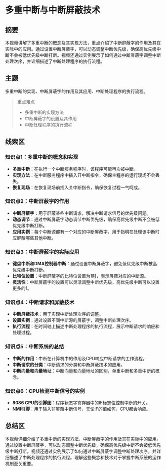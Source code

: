 # 多重中断与中断屏蔽技术

## 摘要

本视频讲解了多重中断的概念及其实现方法，重点介绍了中断屏蔽字的作用及其在实际中的应用。通过设置中断屏蔽字，可以动态调整中断优先级，确保高优先级中断不会被低优先级中断打断。视频还通过实例展示了如何通过中断屏蔽字调整中断处理次序，并详细描述了中断处理程序的执行流程。

## 主题

多重中断的实现、中断屏蔽字的作用及其应用、中断处理程序的执行流程。

> 重点难点
>
> - 多重中断的实现方法
> - 中断屏蔽字的设置及其作用
> - 中断处理程序的执行流程

## 线索区

### 知识点1：多重中断的概念和实现
- **多重中断**：在执行一个中断服务程序时，该程序可能再次被中断。
- **实现方法**：在中断服务程序中插入开中断指令，确保主程序的运行现场不会丢失。
- **恢复现场**：在恢复现场前插入关中断指令，确保恢复过程一气呵成。

### 知识点2：中断屏蔽字的作用
- **中断屏蔽字**：用于屏蔽某些中断请求，解决中断请求信号的优先级问题。
- **动态调节**：通过中断屏蔽字动态调节中断优先级，确保高优先级中断不会被低优先级中断打断。
- **应用实例**：每个中断源都有一个对应的中断屏蔽字，用于指明在处理该中断时应屏蔽哪些其他中断。

### 知识点3：中断屏蔽字的实际应用
- **键盘中断和DMA控制器中断**：通过设置中断屏蔽字，避免低优先级中断被高优先级中断打断。
- **比特位设置**：中断屏蔽字的比特位设置为1时，表示屏蔽对应的中断源。
- **灵活性**：中断屏蔽字的设置可以灵活调整中断优先级，高优先级中断可以设置更多的1。

### 知识点4：中断请求和屏蔽技术
- **中断屏蔽技术**：用于实现中断处理次序的调整。
- **设置实例**：通过设置不同中断源的屏蔽字，调整中断处理次序。
- **执行流程**：在时间轴上描述中断处理程序的执行流程，展示中断请求的响应和处理过程。

### 知识点5：中断系统的总结
- **中断的作用**：中断在计算机中的作用及CPU响应中断请求的工作流程。
- **中断请求的分类**：中断请求的分类和中断屏蔽技术的应用。
- **中断向量和向量地址**：中断向量和向量地址的区别，单重中断和多重中断的概念。

### 知识点6：CPU检测中断信号的实例
- **8086 CPU的引脚图**：程序状态字寄存器中的IF标志位控制中断的开关。
- **NMI引脚**：用于输入非屏蔽中断信号，无论IF的值如何，CPU都会响应。

## 总结区

本视频详细介绍了多重中断的实现方法、中断屏蔽字的作用及其在实际中的应用。通过设置中断屏蔽字，可以动态调整中断优先级，确保高优先级中断不会被低优先级中断打断。视频还通过实例展示了如何通过中断屏蔽字调整中断处理次序，并详细描述了中断处理程序的执行流程。理解这些概念和技术对于掌握中断系统的运作机制至关重要。